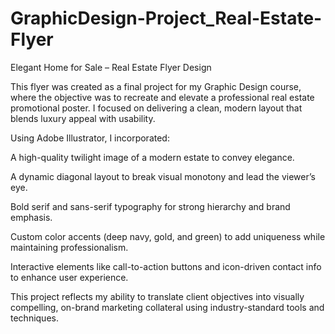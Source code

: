 # GraphicDesign-Project_Real-Estate-Flyer
Elegant Home for Sale – Real Estate Flyer Design

This flyer was created as a final project for my Graphic Design course, where the objective was to recreate and elevate a professional real estate promotional poster. I focused on delivering a clean, modern layout that blends luxury appeal with usability.

Using Adobe Illustrator, I incorporated:

A high-quality twilight image of a modern estate to convey elegance.

A dynamic diagonal layout to break visual monotony and lead the viewer’s eye.

Bold serif and sans-serif typography for strong hierarchy and brand emphasis.

Custom color accents (deep navy, gold, and green) to add uniqueness while maintaining professionalism.

Interactive elements like call-to-action buttons and icon-driven contact info to enhance user experience.

This project reflects my ability to translate client objectives into visually compelling, on-brand marketing collateral using industry-standard tools and techniques.
